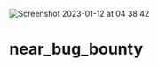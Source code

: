 
![Screenshot 2023-01-12 at 04 38 42](https://user-images.githubusercontent.com/91434033/211970200-94b5414d-261b-4cf8-a182-8ece85114200.png)


# near_bug_bounty
